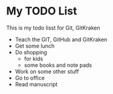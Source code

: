 # My TODO List
This is my todo lisst for Git, GitKraken

- Teach the GIT, GitHub and GitKraken
- Get some lunch
- Do shopping
    - for kids
    - some books and note pads
- Work on some other stuff
- Go to office
- Read manuscript